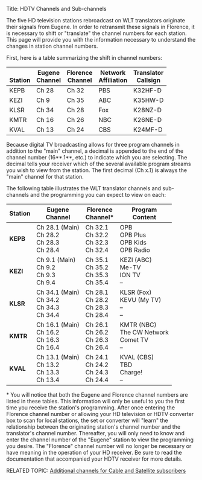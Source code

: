 Title: HDTV Channels and Sub-channels

The five HD television stations rebroadcast on WLT translators
originate their signals from Eugene. In order to retransmit these
signals in Florence, it is necessary to shift or "translate" the
channel numbers for each station. This page will provide you with the
information necessary to understand the changes in station channel
numbers.

First, here is a table summarizing the shift in channel numbers:

| <br>Station | Eugene<br>Channel | Florence<br>Channel | Network<br>Affiliation | Translator<br>Callsign |
| ----    | -----          | -----            | ---                 | -------             |
| KEPB    | Ch 28          | Ch 32            | PBS                 | K32HF-D             |
| KEZI    | Ch 9           | Ch 35            | ABC                 | K35HW-D             |
| KLSR    | Ch 34          | Ch 28            | Fox                 | K28NZ-D             |
| KMTR    | Ch 16          | Ch 26            | NBC                 | K26NE-D             |
| KVAL    | Ch 13          | Ch 24            | CBS                 | K24MF-D             |

Because digital TV broadcasting allows for three program channels in
addition to the "main" channel, a decimal is appended to the end of
the channel number (16**.1**, etc.) to indicate which you are
selecting. The decimal tells your receiver which of the several
available program streams you wish to view from the station. The first
decimal (Ch x.1) is always the "main" channel for that station.

The following table illustrates the WLT translator channels and
sub-channels and the programming you can expect to view on each:

[//]: # "TODO: De-HTML channel table"

<table width="100%">
<thead>
<th>Station</th>
<th>Eugene<br />Channel</th>
<th>Florence<br />Channel*</th>
<th>Program<br />Content</th>
</thead>
<tr class="even">
<td><b>KEPB</b></td>
<td>Ch 28.1 <span class="txtsm"> (Main)</span><br />Ch 28.2<br />Ch 28.3<br />Ch 28.4</td>
<td>Ch 32.1<br />Ch 32.2<br />Ch 32.3<br />Ch 32.4</td>
<td>OPB<br />OPB Plus<br />OPB Kids<br />OPB Radio</td>
</tr>
<tr class="odd">
<td><b>KEZI</b></td>
<td>Ch 9.1 <span class="txtsm"> (Main)</span><br />Ch 9.2<br />Ch 9.3<br />Ch 9.4</td>
<td>Ch 35.1<br />Ch 35.2<br />Ch 35.3<br />Ch 35.4</td>
<td>KEZI (ABC)<br />Me-TV<br />ION TV<br />&#150;</td>
</tr>
<tr class="even">
<td><b>KLSR</b></td>
<td>Ch 34.1 <span class="txtsm"> (Main)</span><br />Ch 34.2<br />Ch 34.3<br />Ch 34.4</td>
<td>Ch 28.1<br />Ch 28.2<br />Ch 28.3<br />Ch 28.4</td>
<td>KLSR (Fox)<br />KEVU (My TV)<br />&#150;<br />&#150;</td>
</tr>
<tr class="odd">
<td><b>KMTR</b></td>
<td>Ch 16.1 <span class="txtsm"> (Main)</span><br />Ch 16.2<br />Ch 16.3<br />Ch 16.4</td>
<td>Ch 26.1<br />Ch 26.2<br />Ch 26.3<br />Ch 26.4</td>
<td>KMTR (NBC)<br />The CW Network<br />Comet TV<br />&#150;</td>
</tr>
<tr class="even">
<td><b>KVAL</b></td>
<td>Ch 13.1 <span class="txtsm"> (Main)</span><br />Ch 13.2<br />Ch 13.3<br />Ch 13.4</td>
<td>Ch 24.1<br />Ch 24.2<br />Ch 24.3<br />Ch 24.4</td>
<td>KVAL (CBS)<br />TBD<br />Charge!<br />&#150;</td>
</tr>
</table>

\* You will notice that both the Eugene and Florence channel numbers
are listed in these tables. This information will only be useful to
you the first time you receive the station's programming. After once
entering the Florence channel number or allowing your HD television or
HDTV converter box to scan for local stations, the set or converter
will "learn" the relationship between the originating station's
channel number and the translator's channel number. Thereafter, you
will only need to know and enter the channel number of the "Eugene"
station to view the programming you desire. The "Florence" channel
number will no longer be necessary or have meaning in the operation of
your HD receiver. Be sure to read the documentation that accompanied
your HDTV receiver for more details.

RELATED TOPIC: [Additional channels for Cable and Satellite subscribers]({filename}Cable.md)
